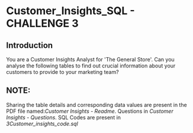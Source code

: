 # Customer_Insights_SQL - CHALLENGE 3

## Introduction
You are a Customer Insights Analyst for 'The General Store'.
Can you analyse the following tables to find out crucial information about your customers to provide to your marketing team?

## NOTE:
Sharing the table details and corresponding data values are present in the PDF file named:*Customer Insights - Readme*.
Questions in *Customer Insights - Questions*.
SQL Codes are present in *3Customer_insights_code.sql*
